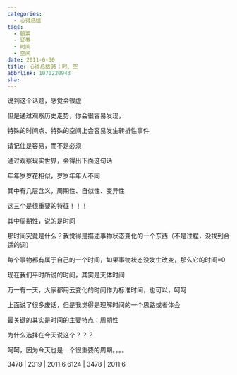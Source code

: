 ```yaml
---
categories:
  - 心得总结
tags:
  - 股票
  - 证券
  - 时间
  - 空间
date: 2011-6-30
title: 心得总结05：时、空
abbrlink: 1070220943
sha:
---
```




说到这个话题，感觉会很虚

 

但是通过观察历史走势，你会很容易发现，

 

特殊的时间点、特殊的空间上会容易发生转折性事件

 

请记住是容易，而不是必须

 

通过观察现实世界，会得出下面这句话

 
年年岁岁花相似，岁岁年年人不同

 

其中有几层含义，周期性、自似性、变异性

 

这三个是很重要的特征！！！

 

其中周期性，说的是时间

 

那时间究竟是什么？我觉得是描述事物状态变化的一个东西（不是过程，没找到合适的词）

 

每个事物都有属于自己的一个时间，如果事物状态没发生改变，那么它的时间=0

 

现在我们平时所说的时间，其实是天体时间

 

万一有一天，大家都用云变化的时间作为标准时间，也可以，呵呵

 

上面说了很多废话，但是我觉得是理解时间的一个思路或者体会

 

最关键的其实是时间的主要特点：周期性

 

为什么选择在今天说这个？？？

 

呵呵，因为今天也是一个很重要的周期。。。。

 

3478 |  2319  |  2011.6
6124 |  3478  |  2011.6
